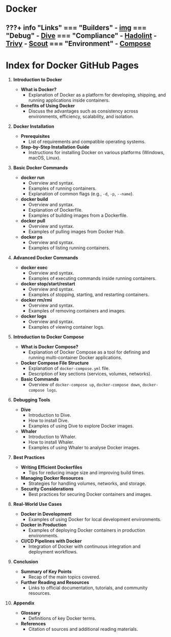 # Docker

???+ info "Links"
    === "Builders"
    - [img](https://github.com/genuinetools/img)
    === "Debug"
    - [Dive](https://github.com/wagoodman/dive)
    === "Compliance"
    - [Hadolint](https://github.com/hadolint/hadolint)
    - [Trivy](https://github.com/aquasecurity/trivy)
    - [Scout](https://docs.docker.com/scout)
    === "Environment"
    - [Compose](https://docs.docker.com/compose)
---


# Index for Docker GitHub Pages

1. **Introduction to Docker**
    - **What is Docker?**
      - Explanation of Docker as a platform for developing, shipping, and running applications inside containers.
    - **Benefits of Using Docker**
      - Discuss the advantages such as consistency across environments, efficiency, scalability, and isolation.

2. **Docker Installation**
    - **Prerequisites**
      - List of requirements and compatible operating systems.
    - **Step-by-Step Installation Guide**
      - Instructions for installing Docker on various platforms (Windows, macOS, Linux).

3. **Basic Docker Commands**
    - **docker run**
      - Overview and syntax.
      - Examples of running containers.
      - Explanation of common flags (e.g., `-d`, `-p`, `--name`).
    - **docker build**
      - Overview and syntax.
      - Explanation of Dockerfile.
      - Examples of building images from a Dockerfile.
    - **docker pull**
      - Overview and syntax.
      - Examples of pulling images from Docker Hub.
    - **docker ps**
      - Overview and syntax.
      - Examples of listing running containers.

4. **Advanced Docker Commands**
    - **docker exec**
      - Overview and syntax.
      - Examples of executing commands inside running containers.
    - **docker stop/start/restart**
      - Overview and syntax.
      - Examples of stopping, starting, and restarting containers.
    - **docker rm/rmi**
      - Overview and syntax.
      - Examples of removing containers and images.
    - **docker logs**
      - Overview and syntax.
      - Examples of viewing container logs.

5. **Introduction to Docker Compose**
    - **What is Docker Compose?**
      - Explanation of Docker Compose as a tool for defining and running multi-container Docker applications.
    - **Docker Compose File Structure**
      - Explanation of `docker-compose.yml` file.
      - Description of key sections (services, volumes, networks).
    - **Basic Commands**
      - Overview of `docker-compose up`, `docker-compose down`, `docker-compose logs`.

6. **Debugging Tools**
    - **Dive**
      - Introduction to Dive.
      - How to install Dive.
      - Examples of using Dive to explore Docker images.
    - **Whaler**
      - Introduction to Whaler.
      - How to install Whaler.
      - Examples of using Whaler to analyse Docker images.

7. **Best Practices**
    - **Writing Efficient Dockerfiles**
      - Tips for reducing image size and improving build times.
    - **Managing Docker Resources**
      - Strategies for handling volumes, networks, and storage.
    - **Security Considerations**
      - Best practices for securing Docker containers and images.

8. **Real-World Use Cases**
    - **Docker in Development**
      - Examples of using Docker for local development environments.
    - **Docker in Production**
      - Examples of deploying Docker containers in production environments.
    - **CI/CD Pipelines with Docker**
      - Integration of Docker with continuous integration and deployment workflows.

9. **Conclusion**
    - **Summary of Key Points**
      - Recap of the main topics covered.
    - **Further Reading and Resources**
      - Links to official documentation, tutorials, and community resources.

10. **Appendix**
    - **Glossary**
      - Definitions of key Docker terms.
    - **References**
      - Citation of sources and additional reading materials.
